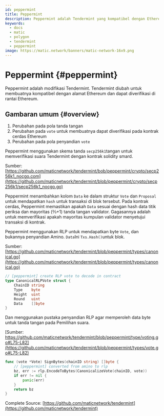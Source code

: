 ```yaml
---
id: peppermint
title: Peppermint
description: Peppermint adalah Tendermint yang kompatibel dengan Ethereum
keywords:
  - docs
  - matic
  - polygon
  - tendermint
  - peppermint
image: https://matic.network/banners/matic-network-16x9.png
---
```


# Peppermint {#peppermint}

Peppermint adalah modifikasi Tendermint. Tendermint diubah untuk membuatnya kompatibel dengan alamat Ethereum dan dapat diverifikasi di rantai Ethereum.

## Gambaran umum {#overview}

1. Perubahan pada pola tanda tangan
2. Perubahan pada `vote` untuk membuatnya dapat diverifikasi pada kontrak cerdas Ethereum
3. Perubahan pada pola penyandian `vote`

Peppermint menggunakan skema tanda `secp256k1`tangan untuk memverifikasi suara Tendermint dengan kontrak solidity smard.

Sumber: [https://github.com/maticnetwork/tendermint/bob/peppermint/crypto/secp256k1_nocgo.com](https://github.com/maticnetwork/tendermint/blob/peppermint/crypto/secp256k1/secp256k1_nocgo.go)

Peppermint menambahkan kolom `Data` ke dalam struktur `Vote` dan `Proposal` untuk mendapatkan `hash` untuk transaksi di blok tersebut. Pada kontrak cerdas, Peppermint memastikan apakah `Data` sesuai dengan hash data titik periksa dan mayoritas (⅔+1) tanda tangan validator. Gagasannya adalah untuk memverifikasi apakah mayoritas kumpulan validator menyetujui transaksi di kontrak.

Peppermint menggunakan RLP untuk mendapatkan byte `Vote`, dan bukannya penyandian Amino. `Data`Ini `Txs.Hash()`untuk blok.

Sumber: [https://github.com/maticnetwork/tendermint/blob/peppermint/types/canonical.go](https://github.com/maticnetwork/tendermint/blob/peppermint/types/canonical.go)

```go
// [peppermint] create RLP vote to decode in contract
type CanonicalRLPVote struct {
	ChainID string
	Type    byte
	Height  uint
	Round   uint
	Data    []byte
}
```

Dan menggunakan pustaka penyandian RLP agar memperoleh data byte untuk tanda tangan pada Pemilihan suara.

[Sumber: https://github.com/maticnetwork/tendermint/blob/peppermint/type/voting.go#L75-L82](https://github.com/maticnetwork/tendermint/blob/peppermint/types/vote.go#L75-L82)

```go
func (vote *Vote) SignBytes(chainID string) []byte {
	// [peppermint] converted from amino to rlp
	bz, err := rlp.EncodeToBytes(CanonicalizeVote(chainID, vote))
	if err != nil {
		panic(err)
	}
	return bz
}
```

Complete Source: [https://github.com/maticnetwork/tendermint](https://github.com/maticnetwork/tendermint)
